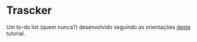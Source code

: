 # Trascker

Um to-do list (quem nunca?) desenvolvido seguindo as orientações [deste](https://www.youtube.com/watch?v=w7ejDZ8SWv8&ab_channel=TraversyMedia) tutorial.
